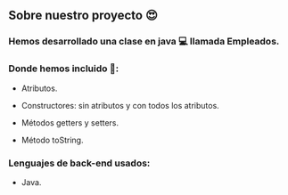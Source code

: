 ## Sobre nuestro proyecto 😍  

### Hemos desarrollado una clase en java 💻 llamada **Empleados**.

### Donde hemos incluido 📃: 
	
* Atributos. 

* Constructores: sin atributos y con todos los atributos. 

* Métodos getters y setters.

* Método toString. 

### Lenguajes de back-end usados: 
  
* Java.
